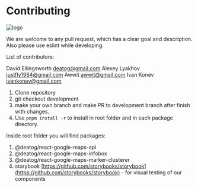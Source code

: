 # Contributing

![logo](https://raw.githubusercontent.com/deAtog/react-google-maps/master/logo.png)

We are welcome to any pull request, which has a clear goal and description. Also please use eslint while developing.

List of contributors:

David Ellingsworth <deatog@gmail.com>
Alexey Lyakhov <justfly1984@gmail.com>
Awwit <awwit@gmail.com>
Ivan Konev <ivankonev@gmail.com>

1. Clone repository
2. git checkout development
3. make your own branch and make PR to development branch after finish with changes.
4. Use `pnpm install -r` to install in root folder and in each package directory.

Inside root folder you will find packages:

1. @deatog/react-google-maps-api
2. @deatog/react-google-maps-infobox
3. @deatog/react-google-maps-marker-clusterer
4. storybook [https://github.com/storybooks/storybook](https://github.com/storybooks/storybook) - for visual testing of our components
